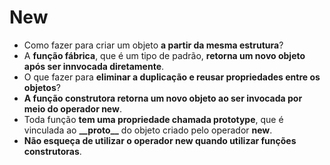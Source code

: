 # New

- Como fazer para criar um objeto **a partir da mesma estrutura**?
- A **função fábrica**, que é um tipo de padrão, **retorna um novo objeto após ser innvocada diretamente**.
- O que fazer para **eliminar a duplicação e reusar propriedades entre os objetos**?
- **A função construtora retorna um novo objeto ao ser invocada por meio do operador new**.
- Toda função **tem uma propriedade chamada prototype**, que é vinculada ao **\_\_proto\_\_** do objeto criado pelo operador **new**.
- **Não esqueça de utilizar o operador new quando utilizar funções construtoras**.
